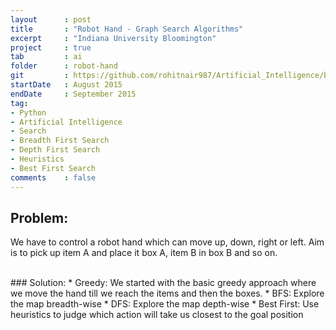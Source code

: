 ```yaml
---
layout      : post
title       : "Robot Hand - Graph Search Algorithms"
excerpt     : "Indiana University Bloomington"
project     : true
tab 		: ai
folder      : robot-hand
git         : https://github.com/rohitnair987/Artificial_Intelligence/blob/master/Robot_World/Robot_Block_Movement_Automation.py
startDate   : August 2015
endDate     : September 2015
tag:
- Python
- Artificial Intelligence
- Search
- Breadth First Search
- Depth First Search
- Heuristics
- Best First Search
comments    : false
---
```


## Problem:
We have to control a robot hand which can move up, down, right or left. Aim is to pick up item A and place it box A, item B in box B and so on.

<br />
### Solution:
* Greedy: We started with the basic greedy approach where we move the hand till we reach the items and then the boxes.
* BFS: Explore the map breadth-wise
* DFS: Explore the map depth-wise
* Best First: Use heuristics to judge which action will take us closest to the goal position